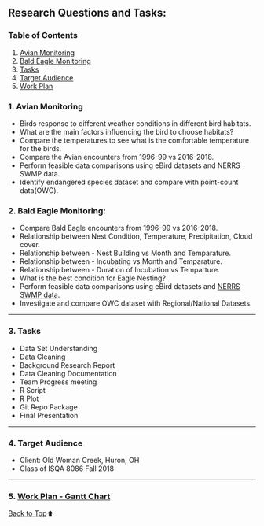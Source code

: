 ## Research Questions and Tasks:

### Table of Contents
1. [Avian Monitoring](#1-avian-monitoring)
1. [Bald Eagle Monitoring](#2-bald-eagle-monitoring)
1. [Tasks](#3-tasks)
1. [Target Audience](#4-target-audience)
1. [Work Plan](https://github.com/indraTeja/oldWomanCreek/blob/master/GanttChart.pdf)

### 1. Avian Monitoring
* Birds response to different weather conditions in different bird habitats.
* What are the main factors influencing the bird to choose habitats?
* Compare the temperatures to see what is the comfortable temperature for the birds.
* Compare the Avian encounters from 1996-99 vs 2016-2018.
* Perform feasible data comparisons using eBird datasets and NERRS SWMP data. 
* Identify endangered species dataset and compare with point-count data(OWC).

### 2. Bald Eagle Monitoring:
* Compare Bald Eagle encounters from 1996-99 vs 2016-2018.
* Relationship between Nest Condition, Temperature, Precipitation, Cloud cover.
* Relationship between - Nest Building vs Month and Temparature.
* Relationship between - Incubating vs Month and Temparature.
* Relationship between - Duration of Incubation vs Temparture.
* What is the best condition for Eagle Nesting?
* Perform feasible data comparisons using eBird datasets and [NERRS SWMP data](https://cdmo.baruch.sc.edu/).
* Investigate and compare OWC dataset with Regional/National Datasets.
___
### 3. Tasks
* Data Set Understanding
* Data Cleaning
* Background Research Report
* Data Cleaning Documentation
* Team Progress meeting
* R Script
* R Plot
* Git Repo Package
* Final Presentation

___
### 4. Target Audience
* Client: Old Woman Creek, Huron, OH
* Class of ISQA 8086 Fall 2018

___
### 5. [Work Plan - Gantt Chart](https://github.com/indraTeja/oldWomanCreek/blob/master/GanttChart.pdf)


[Back to Top](#research-questions-and-tasks):arrow_up:
